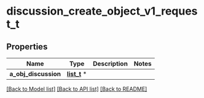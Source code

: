 # discussion_create_object_v1_request_t

## Properties
Name | Type | Description | Notes
------------ | ------------- | ------------- | -------------
**a_obj_discussion** | [**list_t**](discussion_request_compound.md) \* |  | 

[[Back to Model list]](../README.md#documentation-for-models) [[Back to API list]](../README.md#documentation-for-api-endpoints) [[Back to README]](../README.md)


